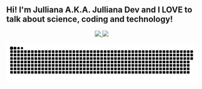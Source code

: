## Hi! I'm Julliana A.K.A. Julliana Dev and I LOVE to talk about science, coding and technology!
<div align="center">
  <a href="https://github.com/jullianadev">
  <img height="180em" src="https://github-readme-stats.vercel.app/api?username=jullianadev&show_icons=true&theme=radical&include_all_commits=true&count_private=true"/>
  <img height="180em" src="https://github-readme-stats.vercel.app/api/top-langs/?username=jullianadev&layout=compact&langs_count=7&theme=radical"/>
</div>

  ![Snake animation](https://github.com/jullianadev/jullianadev/blob/output/github-contribution-grid-snake.svg)
</div>
